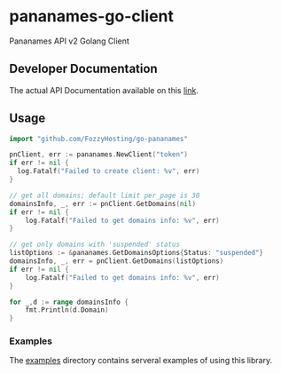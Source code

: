 # pananames-go-client

Pananames API v2 Golang Client

## Developer Documentation

The actual API Documentation available on this [link](https://docs.pananames.com/).

## Usage

```go
import "github.com/FozzyHosting/go-pananames"

pnClient, err := pananames.NewClient("token")
if err != nil {
  log.Fatalf("Failed to create client: %v", err)
}

// get all domains; default limit per_page is 30
domainsInfo, _, err := pnClient.GetDomains(nil)
if err != nil {
	log.Fatalf("Failed to get domains info: %v", err)
}

// get only domains with 'suspended' status
listOptions := &pananames.GetDomainsOptions{Status: "suspended"}
domainsInfo, _, err = pnClient.GetDomains(listOptions)
if err != nil {
	log.Fatalf("Failed to get domains info: %v", err)
}

for _,d := range domainsInfo {
	fmt.Println(d.Domain)
}
```

### Examples

The [examples](examples) directory contains serveral examples of using this library.
